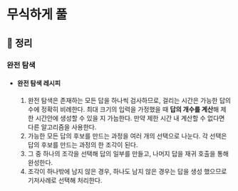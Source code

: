 # 무식하게 풀

## 📝 정리

### 완전 탐색
- #### 완전 탐색 레시피
  1. 완전 탐색은 존재하는 모든 답을 하나씩 검사하므로, 걸리는 시간은 가능한 답의 수에 정확히 비례한다.
     최대 크기의 입력을 가정했을 때 **답의 개수를 계산**해 제한 시간안에 생성할 수 있을 지 가늠한다.
     만약 제한 시간 내 계산할 수 없다면 다른 알고리즘을 사용한다.
  2. 가능한 모든 답의 후보를 만드는 과정을 여러 개의 선택으로 나눈다.
    각 선택은 답의 후보를 만드는 과정의 한 조각이 된다.
  3. 그 중 하나의 조각을 선택해 답의 일부를 만들고, 나머지 답을 재귀 호출을 통해 완성한다.
  4. 조각이 하나밖에 남지 않은 경우, 하나도 남지 않은 경우는 답을 생성 했으므로 기저사례로 선택해 처리한다.


